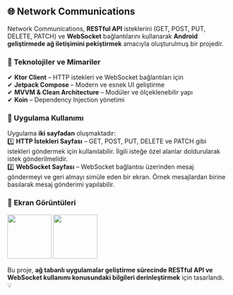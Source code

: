 ## 🌐 Network Communications  

Network Communications, **RESTful API** isteklerini (GET, POST, PUT, DELETE, PATCH) ve **WebSocket** bağlantılarını kullanarak **Android geliştirmede ağ iletişimini pekiştirmek** amacıyla oluşturulmuş bir projedir.  

### 🚀 Teknolojiler ve Mimariler  
✔ **Ktor Client** – HTTP istekleri ve WebSocket bağlantıları için  
✔ **Jetpack Compose** – Modern ve esnek UI geliştirme  
✔ **MVVM & Clean Architecture** – Modüler ve ölçeklenebilir yapı  
✔ **Koin** – Dependency Injection yönetimi  

### 📱 Uygulama Kullanımı  
Uygulama **iki sayfadan** oluşmaktadır:  
1️⃣ **HTTP İstekleri Sayfası** – GET, POST, PUT, DELETE ve PATCH gibi istekleri göndermek için kullanılabilir. İlgili isteğe özel alanlar doldurularak istek gönderilmelidir.  
2️⃣ **WebSocket Sayfası** – WebSocket bağlantısı üzerinden mesaj göndermeyi ve geri almayı simüle eden bir ekran. Örnek mesajlardan birine basılarak mesaj gönderimi yapılabilir.  

### 📸 Ekran Görüntüleri  

<img src="https://github.com/user-attachments/assets/0bfb137e-c7ef-4ac9-bef6-ff0f36f0fab2" width="100"/>
<img src="https://github.com/user-attachments/assets/ba89f5c6-a3cd-437e-a3be-3263c8674e00" width="100"/>

Bu proje, **ağ tabanlı uygulamalar geliştirme sürecinde RESTful API ve WebSocket kullanımı konusundaki bilgileri derinleştirmek** için tasarlandı. 💡
